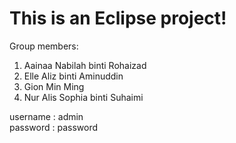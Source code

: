 <h1>This is an Eclipse project!</h1>

Group members:
1) Aainaa Nabilah binti Rohaizad 	
2) Elle Aliz binti Aminuddin		
3) Gion Min Ming			
4) Nur Alis Sophia binti Suhaimi 	

username : admin
<br>
password : password
